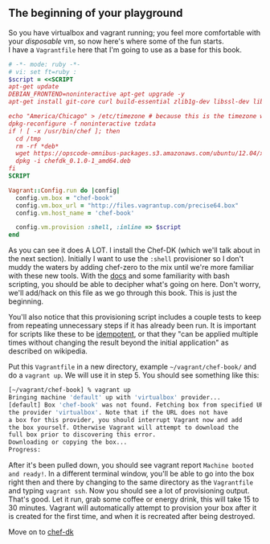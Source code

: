 The beginning of your playground
-------------------------------

So you have virtualbox and vagrant running; you feel more comfortable with your 
_disposable_ vm, so now here's where some of the fun starts.  
I have a `Vagrantfile` here that I'm going to use as a base for this book.

```ruby
# -*- mode: ruby -*-
# vi: set ft=ruby :
$script = <<SCRIPT
apt-get update
DEBIAN_FRONTEND=noninteractive apt-get upgrade -y
apt-get install git-core curl build-essential zlib1g-dev libssl-dev libreadline6-dev libyaml-dev -y

echo "America/Chicago" > /etc/timezone # because this is the timezone where I live ;)
dpkg-reconfigure -f noninteractive tzdata
if ! [ -x /usr/bin/chef ]; then
  cd /tmp
  rm -rf *deb*
  wget https://opscode-omnibus-packages.s3.amazonaws.com/ubuntu/12.04/x86_64/chefdk_0.1.0-1_amd64.deb
  dpkg -i chefdk_0.1.0-1_amd64.deb
fi
SCRIPT

Vagrant::Config.run do |config|
  config.vm.box = "chef-book"
  config.vm.box_url = "http://files.vagrantup.com/precise64.box"
  config.vm.host_name = 'chef-book'

  config.vm.provision :shell, :inline => $script
end
```

As you can see it does A LOT. I install the Chef-DK 
(which we'll talk about in the next section). Initially I want to use the 
`:shell` provisioner so I don't muddy the waters by adding chef-zero to the mix 
until we're more familiar with these new tools. 
With the [docs](http://docs.vagrantup.com/v2/) and some familiarity with bash 
scripting, you should be able to decipher what's going on here. Don't worry, 
we'll add/hack on this file as we go through this book. This is just the beginning.

You'll also notice that this provisioning script includes a couple tests to keep 
from repeating unnecessary steps if it has already been run.  It is important 
for scripts like these to be [idempotent](http://en.wikipedia.org/wiki/Idempotence), 
or that they "can be applied multiple times without changing the result beyond 
the initial application" as described on wikipedia.

Put this `Vagrantfile` in a new directory, example `~/vagrant/chef-book/` and do 
a `vagrant up`. We will use it in step 5. You should see something like this:

```bash
[~/vagrant/chef-book] % vagrant up
Bringing machine 'default' up with 'virtualbox' provider...
[default] Box 'chef-book' was not found. Fetching box from specified URL for
the provider 'virtualbox'. Note that if the URL does not have
a box for this provider, you should interrupt Vagrant now and add
the box yourself. Otherwise Vagrant will attempt to download the
full box prior to discovering this error.
Downloading or copying the box...
Progress:
```
After it's been pulled down, you should see vagrant report 
`Machine booted and ready!`. In a different terminal window, you'll be able to 
go into the box right then and there by changing to the same directory as the 
`Vagrantfile` and typing `vagrant ssh`. Now you should see a lot of provisioning 
output. That's good. Let it run, grab some coffee or energy drink, this will 
take 15 to 30 minutes. Vagrant will automatically attempt to provision your box 
after it is created for the first time, and when it is recreated after being 
destroyed.

Move on to [chef-dk](04-chef-dk-install.md)
